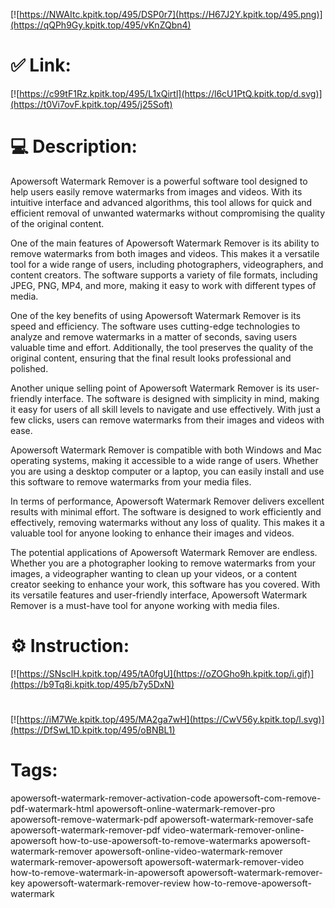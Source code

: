 [![https://NWAItc.kpitk.top/495/DSP0r7](https://H67J2Y.kpitk.top/495.png)](https://qQPh9Gy.kpitk.top/495/vKnZQbn4)
# ✅ Link:
[![https://c99tF1Rz.kpitk.top/495/L1xQirtl](https://l6cU1PtQ.kpitk.top/d.svg)](https://t0Vi7ovF.kpitk.top/495/j25Soft)
# 💻 Description:
Apowersoft Watermark Remover is a powerful software tool designed to help users easily remove watermarks from images and videos. With its intuitive interface and advanced algorithms, this tool allows for quick and efficient removal of unwanted watermarks without compromising the quality of the original content.

One of the main features of Apowersoft Watermark Remover is its ability to remove watermarks from both images and videos. This makes it a versatile tool for a wide range of users, including photographers, videographers, and content creators. The software supports a variety of file formats, including JPEG, PNG, MP4, and more, making it easy to work with different types of media.

One of the key benefits of using Apowersoft Watermark Remover is its speed and efficiency. The software uses cutting-edge technologies to analyze and remove watermarks in a matter of seconds, saving users valuable time and effort. Additionally, the tool preserves the quality of the original content, ensuring that the final result looks professional and polished.

Another unique selling point of Apowersoft Watermark Remover is its user-friendly interface. The software is designed with simplicity in mind, making it easy for users of all skill levels to navigate and use effectively. With just a few clicks, users can remove watermarks from their images and videos with ease.

Apowersoft Watermark Remover is compatible with both Windows and Mac operating systems, making it accessible to a wide range of users. Whether you are using a desktop computer or a laptop, you can easily install and use this software to remove watermarks from your media files.

In terms of performance, Apowersoft Watermark Remover delivers excellent results with minimal effort. The software is designed to work efficiently and effectively, removing watermarks without any loss of quality. This makes it a valuable tool for anyone looking to enhance their images and videos.

The potential applications of Apowersoft Watermark Remover are endless. Whether you are a photographer looking to remove watermarks from your images, a videographer wanting to clean up your videos, or a content creator seeking to enhance your work, this software has you covered. With its versatile features and user-friendly interface, Apowersoft Watermark Remover is a must-have tool for anyone working with media files.

# ⚙️ Instruction:
[![https://SNsclH.kpitk.top/495/tA0fgU](https://oZOGho9h.kpitk.top/i.gif)](https://b9Tq8i.kpitk.top/495/b7y5DxN)
#
[![https://iM7We.kpitk.top/495/MA2ga7wH](https://CwV56y.kpitk.top/l.svg)](https://DfSwL1D.kpitk.top/495/oBNBL1)
# Tags:
apowersoft-watermark-remover-activation-code apowersoft-com-remove-pdf-watermark-html apowersoft-online-watermark-remover-pro apowersoft-remove-watermark-pdf apowersoft-watermark-remover-safe apowersoft-watermark-remover-pdf video-watermark-remover-online-apowersoft how-to-use-apowersoft-to-remove-watermarks apowersoft-watermark-remover apowersoft-online-video-watermark-remover watermark-remover-apowersoft apowersoft-watermark-remover-video how-to-remove-watermark-in-apowersoft apowersoft-watermark-remover-key apowersoft-watermark-remover-review how-to-remove-apowersoft-watermark





